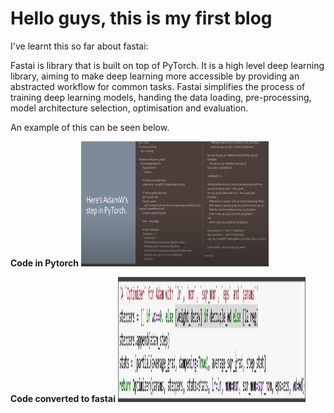 # Hello guys, this is my first blog

I've learnt this so far about fastai:

Fastai is library that is built on top of PyTorch. It is a high level deep learning library, aiming to make deep learning more accessible by providing an abstracted workflow for common tasks. Fastai simplifies the process of training deep learning models, handing the data loading, pre-processing, model architecture selection, optimisation and evaluation.

An example of this can be seen below.

**Code in Pytorch**
<img src="images/fastai_1.jpg" alt="fastai code example.jpg" width="300" height="200">

**Code converted to fastai**
<img src="images/fastai_2.jpg" alt="fastai code 2 example.jpg" width="300" height="200">
